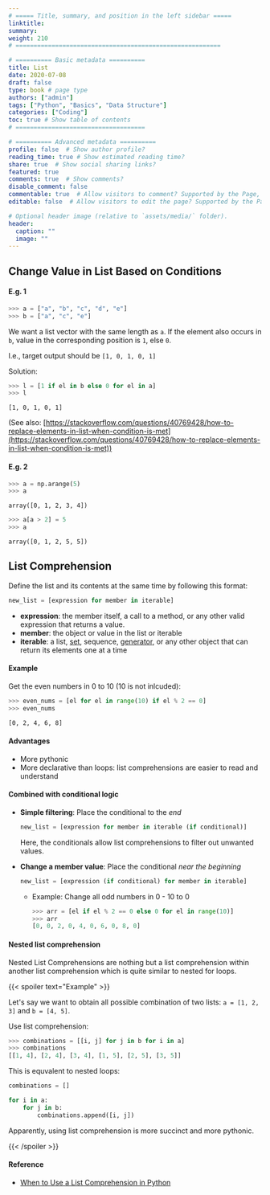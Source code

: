 ```yaml
---
# ===== Title, summary, and position in the left sidebar =====
linktitle: 
summary: 
weight: 210
# =========================================================

# ========== Basic metadata ==========
title: List
date: 2020-07-08
draft: false
type: book # page type
authors: ["admin"]
tags: ["Python", "Basics", "Data Structure"]
categories: ["Coding"]
toc: true # Show table of contents
# ====================================

# ========== Advanced metadata ========== 
profile: false  # Show author profile?
reading_time: true # Show estimated reading time?
share: true  # Show social sharing links?
featured: true
comments: true  # Show comments?
disable_comment: false
commentable: true  # Allow visitors to comment? Supported by the Page, Post, and Book content types.
editable: false  # Allow visitors to edit the page? Supported by the Page, Post, and Book content types.

# Optional header image (relative to `assets/media/` folder).
header:
  caption: ""
  image: ""
---
```


## Change Value in List Based on Conditions

#### E.g. 1

```python
>>> a = ["a", "b", "c", "d", "e"]
>>> b = ["a", "c", "e"]
```

We want a list vector with the same length as `a`. If the element also occurs in `b`, value in the corresponding position is `1`, else `0`.

I.e., target output should be `[1, 0, 1, 0, 1]`

Solution:

```python
>>> l = [1 if el in b else 0 for el in a]
>>> l
```

```
[1, 0, 1, 0, 1]
```

(See also: [https://stackoverflow.com/questions/40769428/how-to-replace-elements-in-list-when-condition-is-met](https://stackoverflow.com/questions/40769428/how-to-replace-elements-in-list-when-condition-is-met)) 

#### E.g. 2

```python
>>> a = np.arange(5)
>>> a
```

```
array([0, 1, 2, 3, 4])
```

```python
>>> a[a > 2] = 5
>>> a
```

```
array([0, 1, 2, 5, 5])
```

## List Comprehension

Define the list and its contents at the same time by following this format:

```python
new_list = [expression for member in iterable]
```

- **expression**: the member itself, a call to a method, or any other valid expression that returns a value.
- **member**: the object or value in the list or iterable
- **iterable**: a list, [set](https://realpython.com/python-sets/), sequence, [generator](https://realpython.com/introduction-to-python-generators/), or any other object that can return its elements one at a time

#### Example

Get the even numbers in 0 to 10 (10 is not inlcuded):

```python
>>> even_nums = [el for el in range(10) if el % 2 == 0]
>>> even_nums
```

```txt
[0, 2, 4, 6, 8]
```

#### Advantages

- More pythonic
- More declarative than loops: list comprehensions are easier to read and understand

#### Combined with conditional logic

- **Simple filtering**: Place the conditional to the *end*

  ```python
  new_list = [expression for member in iterable (if conditional)]
  ```

  Here, the conditionals allow list comprehensions to filter out unwanted values.

- **Change a member value**: Place the conditional *near the beginning*

  ```python
  new_list = [expression (if conditional) for member in iterable]
  ```

  - Example: Change all odd numbers in 0 - 10 to 0

    ```python
    >>> arr = [el if el % 2 == 0 else 0 for el in range(10)]
    >>> arr
    [0, 0, 2, 0, 4, 0, 6, 0, 8, 0]
    ```

#### Nested list comprehension

Nested List Comprehensions are nothing but a list comprehension within another list comprehension which is quite similar to nested for loops.

{{< spoiler text="Example" >}} 

Let's say we want to obtain all possible combination of two lists: `a = [1, 2, 3]` and `b = [4, 5]`.

Use list comprehension:

```python
>>> combinations = [[i, j] for j in b for i in a]
>>> combinations
[[1, 4], [2, 4], [3, 4], [1, 5], [2, 5], [3, 5]]
```

This is equvalent to nested loops:

```python
combinations = []

for i in a:
    for j in b:
        combinations.append([i, j])

```

Apparently, using list comprehension is more succinct and more pythonic.

{{< /spoiler >}}

#### Reference

- [When to Use a List Comprehension in Python](https://realpython.com/list-comprehension-python/)